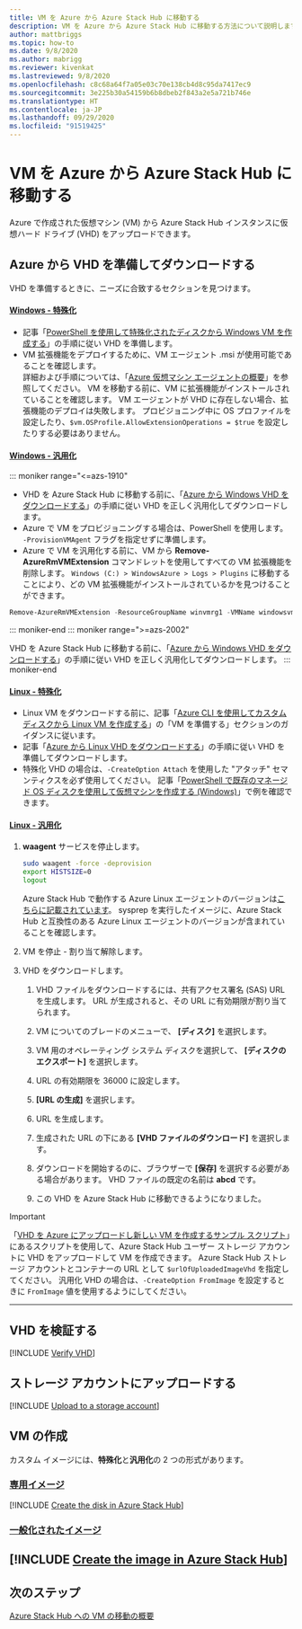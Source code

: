 ```yaml
---
title: VM を Azure から Azure Stack Hub に移動する
description: VM を Azure から Azure Stack Hub に移動する方法について説明します。
author: mattbriggs
ms.topic: how-to
ms.date: 9/8/2020
ms.author: mabrigg
ms.reviewer: kivenkat
ms.lastreviewed: 9/8/2020
ms.openlocfilehash: c8c68a64f7a05e03c70e138cb4d8c95da7417ec9
ms.sourcegitcommit: 3e225b30a54159b6b8dbeb2f843a2e5a721b746e
ms.translationtype: HT
ms.contentlocale: ja-JP
ms.lasthandoff: 09/29/2020
ms.locfileid: "91519425"
---
```

# <a name="move-a-vm-from-azure-to-azure-stack-hub"></a>VM を Azure から Azure Stack Hub に移動する

Azure で作成された仮想マシン (VM) から Azure Stack Hub インスタンスに仮想ハード ドライブ (VHD) をアップロードできます。

## <a name="prepare-and-download-your-vhd-from-azure"></a>Azure から VHD を準備してダウンロードする

VHD を準備するときに、ニーズに合致するセクションを見つけます。

#### <a name="windows---specialized"></a>[Windows - 特殊化](#tab/win-spec)

- 記事「[PowerShell を使用して特殊化されたディスクから Windows VM を作成する](/azure/virtual-machines/windows/create-vm-specialized#prepare-the-vm)」の手順に従い VHD を準備します。
- VM 拡張機能をデプロイするために、VM エージェント .msi が使用可能であることを確認します。  
  詳細および手順については、「[Azure 仮想マシン エージェントの概要](/azure/virtual-machines/extensions/agent-windows)」を参照してください。 VM を移動する前に、VM に拡張機能がインストールされていることを確認します。 VM エージェントが VHD に存在しない場合、拡張機能のデプロイは失敗します。 プロビジョニング中に OS プロファイルを設定したり、`$vm.OSProfile.AllowExtensionOperations = $true` を設定したりする必要はありません。

#### <a name="windows---generalized"></a>[Windows - 汎用化](#tab/win-gen)

::: moniker range="<=azs-1910"
- VHD を Azure Stack Hub に移動する前に、「[Azure から Windows VHD をダウンロードする](/azure/virtual-machines/windows/download-vhd)」の手順に従い VHD を正しく汎用化してダウンロードします。
- Azure で VM をプロビジョニングする場合は、PowerShell を使用します。 `-ProvisionVMAgent` フラグを指定せずに準備します。
- Azure で VM を汎用化する前に、VM から **Remove-AzureRmVMExtension** コマンドレットを使用してすべての VM 拡張機能を削除します。 `Windows (C:) > WindowsAzure > Logs > Plugins` に移動することにより、どの VM 拡張機能がインストールされているかを見つけることができます。

```powershell  
Remove-AzureRmVMExtension -ResourceGroupName winvmrg1 -VMName windowsvm -Name "CustomScriptExtension"
```
::: moniker-end
::: moniker range=">=azs-2002"

VHD を Azure Stack Hub に移動する前に、「[Azure から Windows VHD をダウンロードする](/azure/virtual-machines/windows/download-vhd)」の手順に従い VHD を正しく汎用化してダウンロードします。
::: moniker-end

#### <a name="linux---specialized"></a>[Linux - 特殊化](#tab/lin-spec)

- Linux VM をダウンロードする前に、記事「[Azure CLI を使用してカスタム ディスクから Linux VM を作成する](/azure/virtual-machines/linux/upload-vhd#prepare-the-vm)」の「VM を準備する」セクションのガイダンスに従います。
- 記事「[Azure から Linux VHD をダウンロードする](/azure//virtual-machines/windows/download-vhd)」の手順に従い VHD を準備してダウンロードします。
- 特殊化 VHD の場合は、`-CreateOption Attach` を使用した "アタッチ" セマンティクスを必ず使用してください。 記事「[PowerShell で既存のマネージド OS ディスクを使用して仮想マシンを作成する (Windows)](/azure/virtual-machines/scripts/virtual-machines-powershell-sample-create-vm-from-managed-os-disks)」で例を確認できます。

#### <a name="linux---generalized"></a>[Linux - 汎用化](#tab/lin-gen)

1. **waagent** サービスを停止します。

   ```bash
   sudo waagent -force -deprovision
   export HISTSIZE=0
   logout
   ```

   Azure Stack Hub で動作する Azure Linux エージェントのバージョンは[こちらに記載されています](../operator/azure-stack-linux.md#azure-linux-agent)。 sysprep を実行したイメージに、Azure Stack Hub と互換性のある Azure Linux エージェントのバージョンが含まれていることを確認します。

2. VM を停止 - 割り当て解除します。

3. VHD をダウンロードします。

   1. VHD ファイルをダウンロードするには、共有アクセス署名 (SAS) URL を生成します。 URL が生成されると、その URL に有効期限が割り当てられます。

   1. VM についてのブレードのメニューで、 **[ディスク]** を選択します。

   1. VM 用のオペレーティング システム ディスクを選択して、 **[ディスクのエクスポート]** を選択します。

   1. URL の有効期限を 36000 に設定します。

   1. **[URL の生成]** を選択します。

   1. URL を生成します。

   1. 生成された URL の下にある **[VHD ファイルのダウンロード]** を選択します。

   1. ダウンロードを開始するのに、ブラウザーで **[保存]** を選択する必要がある場合があります。 VHD ファイルの既定の名前は **abcd** です。

   1. この VHD を Azure Stack Hub に移動できるようになりました。

> [!IMPORTANT]  
> 「[VHD を Azure にアップロードし新しい VM を作成するサンプル スクリプト](/azure/virtual-machines/scripts/virtual-machines-windows-powershell-upload-generalized-script)」にあるスクリプトを使用して、Azure Stack Hub ユーザー ストレージ アカウントに VHD をアップロードして VM を作成できます。 Azure Stack Hub ストレージ アカウントとコンテナーの URL として `$urlOfUploadedImageVhd` を指定してください。 汎用化 VHD の場合は、`-CreateOption FromImage` を設定するときに `FromImage` 値を使用するようにしてください。

---

## <a name="verify-your-vhd"></a>VHD を検証する

[!INCLUDE [Verify VHD](../includes/user-compute-verify-vhd.md)]

## <a name="upload-to-a-storage-account"></a>ストレージ アカウントにアップロードする

[!INCLUDE [Upload to a storage account](../includes/user-compute-upload-vhd.md)]

## <a name="create-the-vm"></a>VM の作成

カスタム イメージには、**特殊化**と**汎用化**の 2 つの形式があります。

### <a name="specialized"></a>[専用イメージ](#tab/create-vm-spec)

[!INCLUDE [Create the disk in Azure Stack Hub](../includes/user-compute-create-disk.md)]

### <a name="generalized"></a>[一般化されたイメージ](#tab/create-vm-gen)

[!INCLUDE [Create the image in Azure Stack Hub](../includes/user-compute-create-image.md)]
---
## <a name="next-steps"></a>次のステップ

[Azure Stack Hub への VM の移動の概要](vm-move-overview.md)
